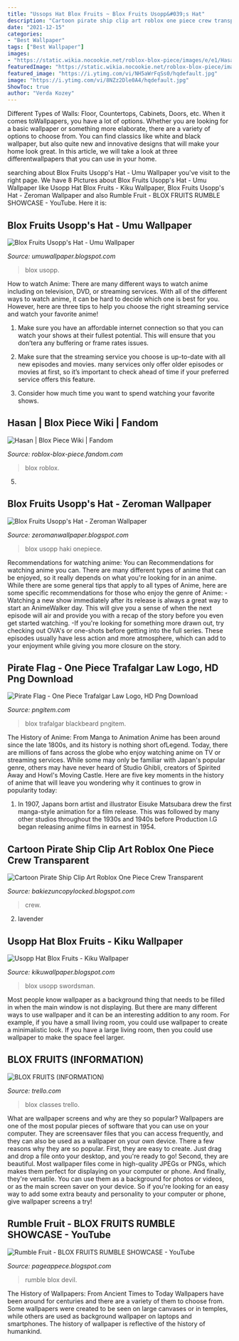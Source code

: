 ```yaml
---
title: "Ussops Hat Blox Fruits ~ Blox Fruits Usopp&#039;s Hat"
description: "Cartoon pirate ship clip art roblox one piece crew transparent"
date: "2021-12-15"
categories:
- "Best Wallpaper"
tags: ["Best Wallpaper"]
images:
- "https://static.wikia.nocookie.net/roblox-blox-piece/images/e/e1/Hasan.png/revision/latest/scale-to-width-down/310?cb=20201107141532"
featuredImage: "https://static.wikia.nocookie.net/roblox-blox-piece/images/e/e1/Hasan.png/revision/latest/scale-to-width-down/310?cb=20201107141532"
featured_image: "https://i.ytimg.com/vi/NH5aWrFqSs0/hqdefault.jpg"
image: "https://i.ytimg.com/vi/8NZz2Dle0A4/hqdefault.jpg"
ShowToc: true
author: "Verda Kozey"
---
```



Different Types of Walls: Floor, Countertops, Cabinets, Doors, etc.
When it comes toWallpapers, you have a lot of options. Whether you are looking for a basic wallpaper or something more elaborate, there are a variety of options to choose from. You can find classics like white and black wallpaper, but also quite new and innovative designs that will make your home look great. In this article, we will take a look at three differentwallpapers that you can use in your home.

	

		
searching about Blox Fruits Usopp&#039;s Hat - Umu Wallpaper you've visit to the right page. We have 8 Pictures about Blox Fruits Usopp&#039;s Hat - Umu Wallpaper like Usopp Hat Blox Fruits - Kiku Wallpaper, Blox Fruits Usopp&#039;s Hat - Zeroman Wallpaper and also Rumble Fruit - BLOX FRUITS RUMBLE SHOWCASE - YouTube. Here it is:
		
    
## Blox Fruits Usopp&#039;s Hat - Umu Wallpaper

<img loading=lazy src="https://i.ytimg.com/vi/8NZz2Dle0A4/hqdefault.jpg" onerror="this.onerror=null;this.src='https://tse3.mm.bing.net/th?id=OIP.0ik7xcQv9796GSNgUZwnXgHaFj&amp;pid=15.1';" alt="Blox Fruits Usopp&#039;s Hat - Umu Wallpaper">

_Source: umuwallpaper.blogspot.com_

>blox usopp. 

	

How to watch Anime: There are many different ways to watch anime including on television, DVD, or streaming services.
With all of the different ways to watch anime, it can be hard to decide which one is best for you. However, here are three tips to help you choose the right streaming service and watch your favorite anime!
1. Make sure you have an affordable internet connection so that you can watch your shows at their fullest potential. This will ensure that you don’tera any buffering or frame rates issues.

2. Make sure that the streaming service you choose is up-to-date with all new episodes and movies. many services only offer older episodes or movies at first, so it’s important to check ahead of time if your preferred service offers this feature.

3. Consider how much time you want to spend watching your favorite shows.

    
## Hasan | Blox Piece Wiki | Fandom

<img loading=lazy src="https://static.wikia.nocookie.net/roblox-blox-piece/images/e/e1/Hasan.png/revision/latest/scale-to-width-down/310?cb=20201107141532" onerror="this.onerror=null;this.src='https://tse4.mm.bing.net/th?id=OIP.ynfvpSJUJ-AFgzNBuVXFjQAAAA&amp;pid=15.1';" alt="Hasan | Blox Piece Wiki | Fandom">

_Source: roblox-blox-piece.fandom.com_

>blox roblox. 

	

5.

    
## Blox Fruits Usopp&#039;s Hat - Zeroman Wallpaper

<img loading=lazy src="https://preview.redd.it/zo5lmal99vr61.jpg?width=640&amp;height=853&amp;crop=smart&amp;auto=webp&amp;s=ed717acad4e1550209fee94421ba571d629c6b93" onerror="this.onerror=null;this.src='https://tse3.mm.bing.net/th?id=OIP.vC45bwt1imJRr8NjT4AEfgHaJ3&amp;pid=15.1';" alt="Blox Fruits Usopp&#039;s Hat - Zeroman Wallpaper">

_Source: zeromanwallpaper.blogspot.com_

>blox usopp haki onepiece. 

	

Recommendations for watching anime: You can
Recommendations for watching anime you can. There are many different types of anime that can be enjoyed, so it really depends on what you're looking for in an anime. While there are some general tips that apply to all types of Anime, here are some specific recommendations for those who enjoy the genre of Anime: 
-Watching a new show immediately after its release is always a great way to start an AnimeWalker day. This will give you a sense of when the next episode will air and provide you with a recap of the story before you even get started watching. 
-If you're looking for something more drawn out, try checking out OVA's or one-shots before getting into the full series. These episodes usually have less action and more atmosphere, which can add to your enjoyment while giving you more closure on the story.

    
## Pirate Flag - One Piece Trafalgar Law Logo, HD Png Download

<img loading=lazy src="https://png.pngitem.com/pimgs/s/612-6120990_pirate-flag-at-getdrawings-clip-transparent-stock-blackbeard.png" onerror="this.onerror=null;this.src='https://tse4.mm.bing.net/th?id=OIP.PQucpQ5Q_qN55O_Ld-m3_QAAAA&amp;pid=15.1';" alt="Pirate Flag - One Piece Trafalgar Law Logo, HD Png Download">

_Source: pngitem.com_

>blox trafalgar blackbeard pngitem. 

	

The History of Anime: From Manga to Animation
Anime has been around since the late 1800s, and its history is nothing short ofLegend. Today, there are millions of fans across the globe who enjoy watching anime on TV or streaming services. While some may only be familiar with Japan's popular genre, others may have never heard of Studio Ghibli, creators of Spirited Away and Howl's Moving Castle. Here are five key moments in the history of anime that will leave you wondering why it continues to grow in popularity today:
1) In 1907, Japans born artist and illustrator Eisuke Matsubara drew the first manga-style animation for a film release. This was followed by many other studios throughout the 1930s and 1940s before Production I.G began releasing anime films in earnest in 1954.

    
## Cartoon Pirate Ship Clip Art Roblox One Piece Crew Transparent

<img loading=lazy src="https://lh6.googleusercontent.com/proxy/jPEk5Nv9cScqYfn25XIDH0d6o3LjHAiBFyb7gyweLLImx6ilHDTd4W8Q8PoaXl4omcmYQysI-sOCB9LEdsdesQVlNqiLD1IDQzRo=w1200-h630-p-k-no-nu" onerror="this.onerror=null;this.src='https://tse4.mm.bing.net/th?id=OIP.FdlrhvfgFhG_C5PTJM6AfQAAAA&amp;pid=15.1';" alt="Cartoon Pirate Ship Clip Art Roblox One Piece Crew Transparent">

_Source: bakiezuncopylocked.blogspot.com_

>crew. 

	

2. lavender 

    
## Usopp Hat Blox Fruits - Kiku Wallpaper

<img loading=lazy src="https://preview.redd.it/2fqqdvflnsd61.png?width=854&amp;format=png&amp;auto=webp&amp;s=4cd94e244d70528cfdcf45308c63877dac392a52" onerror="this.onerror=null;this.src='https://tse3.mm.bing.net/th?id=OIP.CcZBxAEYmtLC6oPS2jxQoQHaEK&amp;pid=15.1';" alt="Usopp Hat Blox Fruits - Kiku Wallpaper">

_Source: kikuwallpaper.blogspot.com_

>blox usopp swordsman. 

	

Most people know wallpaper as a background thing that needs to be filled in when the main window is not displaying. But there are many different ways to use wallpaper and it can be an interesting addition to any room. For example, if you have a small living room, you could use wallpaper to create a minimalistic look. If you have a large living room, then you could use wallpaper to make the space feel larger.

    
## BLOX FRUITS (INFORMATION)

<img loading=lazy src="https://trello-backgrounds.s3.amazonaws.com/SharedBackground/256x171/6c867e7205be5e150f4cb19b8e02b6b5/photo-1606773754386-1a6fb741841a.jpg" onerror="this.onerror=null;this.src='https://tse2.mm.bing.net/th?id=OIP.3fQTiwWcNzrikHg94EelCQAAAA&amp;pid=15.1';" alt="BLOX FRUITS (INFORMATION)">

_Source: trello.com_

>blox classes trello. 

	

What are wallpaper screens and why are they so popular?
Wallpapers are one of the most popular pieces of software that you can use on your computer. They are screensaver files that you can access frequently, and they can also be used as a wallpaper on your own device. There a few reasons why they are so popular. First, they are easy to create. Just drag and drop a file onto your desktop, and you're ready to go! Second, they are beautiful. Most wallpaper files come in high-quality JPEGs or PNGs, which makes them perfect for displaying on your computer or phone. And finally, they're versatile. You can use them as a background for photos or videos, or as the main screen saver on your device. So if you're looking for an easy way to add some extra beauty and personality to your computer or phone, give wallpaper screens a try!

    
## Rumble Fruit - BLOX FRUITS RUMBLE SHOWCASE - YouTube

<img loading=lazy src="https://i.ytimg.com/vi/NH5aWrFqSs0/hqdefault.jpg" onerror="this.onerror=null;this.src='https://tse4.mm.bing.net/th?id=OIP.neFSwnBBtrrDNNXNF1CCHgHaFj&amp;pid=15.1';" alt="Rumble Fruit - BLOX FRUITS RUMBLE SHOWCASE - YouTube">

_Source: pageappece.blogspot.com_

>rumble blox devil. 

	

The History of Wallpapers: From Ancient Times to Today
Wallpapers have been around for centuries and there are a variety of them to choose from. Some wallpapers were created to be seen on large canvases or in temples, while others are used as background wallpaper on laptops and smartphones. The history of wallpaper is reflective of the history of humankind.

